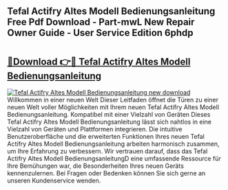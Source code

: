 ## Tefal Actifry Altes Modell Bedienungsanleitung Free Pdf Download - Part-mwL New Repair Owner Guide - User Service Edition 6phdp

# <h2><a href="http://df19z8e.blite.top/?on=Tefal+Actifry+Altes+Modell+Bedienungsanleitung">🔗Download 👉🔴 Tefal Actifry Altes Modell Bedienungsanleitung</a></h2>

[![Tefal Actifry Altes Modell Bedienungsanleitung new download](https://i.imgur.com/lujVjoI.png)](http://df19z8e.blite.top/?on=Tefal+Actifry+Altes+Modell+Bedienungsanleitung)
Willkommen in einer neuen Welt Dieser Leitfaden öffnet die Türen zu einer neuen Welt voller Möglichkeiten mit Ihrem neuen Tefal Actifry Altes Modell Bedienungsanleitung. Kompatibel mit einer Vielzahl von Geräten Dieses Tefal Actifry Altes Modell Bedienungsanleitung lässt sich nahtlos in eine Vielzahl von Geräten und Plattformen integrieren. Die intuitive Benutzeroberfläche und die erweiterten Funktionen Ihres neuen Tefal Actifry Altes Modell Bedienungsanleitung arbeiten harmonisch zusammen, um Ihre Erfahrung zu verbessern. Wir vertrauen darauf, dass das Tefal Actifry Altes Modell BedienungsanleitungD eine umfassende Ressource für Ihre Bemühungen war, die Besonderheiten Ihres neuen Geräts kennenzulernen. Bei Fragen oder Bedenken können Sie sich gerne an unseren Kundenservice wenden.
